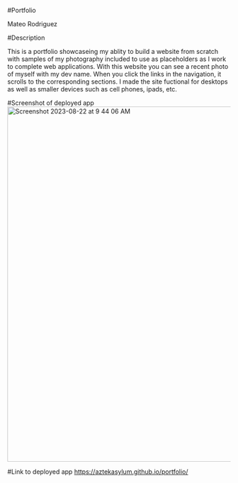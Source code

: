#Portfolio

Mateo Rodriguez

#Description 

This is a portfolio showcaseing my ablity to build a website from scratch with samples of my photography included to use as placeholders as I work to complete web applications. With this website you can see a recent photo of myself with my dev name. When you click the links in the navigation, it scrolls to the corresponding sections. I made the site fuctional for desktops as well as smaller devices such as cell phones, ipads, etc.

#Screenshot of deployed app
<img width="801" alt="Screenshot 2023-08-22 at 9 44 06 AM" src="https://github.com/AztekAsylum/portfolio/assets/142047271/cba5e4e4-7f23-4ee5-b447-b8e58df9d805">

#Link to deployed app
https://aztekasylum.github.io/portfolio/ 


